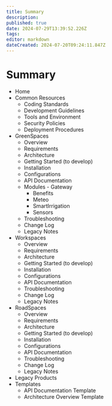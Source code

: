```yaml
---
title: Summary
description: 
published: true
date: 2024-07-29T13:39:52.226Z
tags: 
editor: markdown
dateCreated: 2024-07-20T09:24:11.847Z
---
```


# Summary
- Home
- Common Resources
  - Coding Standards
  - Development Guidelines
  - Tools and Environment
  - Security Policies
  - Deployment Procedures
- GreenSpaces
  - Overview
  - Requirements
  - Architecture
  - Getting Started (to develop)
  - Installation
  - Configurations
  - API Documentation
  - Modules
		- Gateway
  	- Benefits
  	- Meteo
    - SmartIrrigation
    - Sensors
  - Troubleshooting
  - Change Log
  - Legacy Notes
- Workspaces
	- Overview
  - Requirements
  - Architecture
  - Getting Started (to develop)
  - Installation
  - Configurations
  - API Documentation
  - Troubleshooting
  - Change Log
  - Legacy Notes
- RoadSpaces
	- Overview
  - Requirements
  - Architecture
  - Getting Started (to develop)
  - Installation
  - Configurations
  - API Documentation
  - Troubleshooting
  - Change Log
  - Legacy Notes
- Legacy Products
- Templates
  - API Documentation Template
  - Architecture Overview Template